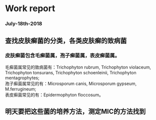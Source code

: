 # Work report  
### July-18th-2018  
## 查找皮肤癣菌的分类，各类皮肤癣的致病菌  
### 皮肤癣菌包含毛癣菌属，孢子癣菌属，表皮癣菌属。  
毛癣菌属常见的致病菌有：Trichophyton rubrum, Trichophyton violaceum, Trichophyton tonsurans, Trichophyton schoenleinii, Trichophyton mentagrophytes;  
孢子癣菌属常见的有：Microsporum canis, Microsporum gypseum, M.ferrugineum;  
表皮癣菌常见的有：Epidermophyton floccosum。  
## 明天要把这些菌的培养方法，测定MIC的方法找到
